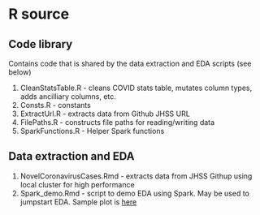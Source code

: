 # R source

## Code library

Contains code that is shared by the data extraction and EDA scripts (see below)

1. CleanStatsTable.R - cleans COVID stats table, mutates column types, adds ancilliary columns, etc.
2. Consts.R - constants
3. ExtractUrl.R - extracts data from Github JHSS URL
4. FilePaths.R - constructs file paths for reading/writing data
5. SparkFunctions.R - Helper Spark functions

## Data extraction and EDA

1. NovelCoronavirusCases.Rmd - extracts data from JHSS Githup using local cluster for high performance
2. Spark_demo.Rmd - script to demo EDA using Spark. May be used to jumpstart EDA. Sample plot is [here](https://github.com/himalayahall/DATA607-FINALPROJECT/blob/master/src/Rplot.png)
